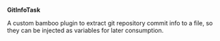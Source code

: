 **GitInfoTask**

A custom bamboo plugin to extract git repository commit info to a file, so they can be injected as variables for later consumption.
